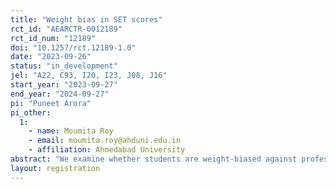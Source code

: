 ```yaml
---
title: "Weight bias in SET scores"
rct_id: "AEARCTR-0012189"
rct_id_num: "12189"
doi: "10.1257/rct.12189-1.0"
date: "2023-09-26"
status: "in_development"
jel: "A22, C93, I20, I23, J08, J16"
start_year: "2023-09-27"
end_year: "2024-09-27"
pi: "Puneet Arora"
pi_other:
  1:
    - name: Moumita Roy
    - email: moumita.roy@ahduni.edu.in
    - affiliation: Ahmedabad University
abstract: "We examine whether students are weight-biased against professors and whether a professor's gender mitigate (or amplify) that bias in SET (Student Evaluation of Teaching) scores. We also examine the role of student gender in our expected weight bias."
layout: registration
---
```


